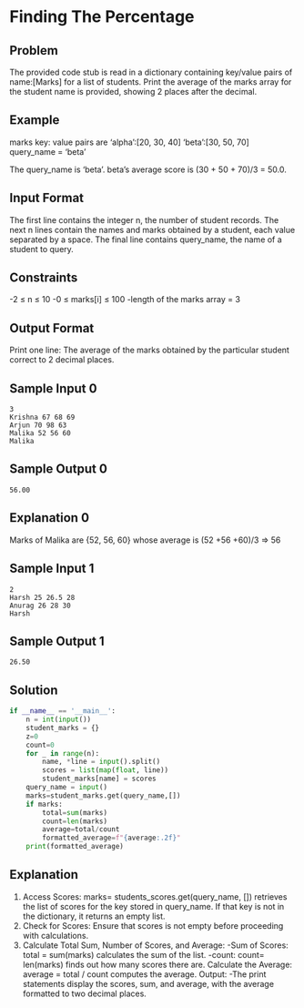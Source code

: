 # Finding The Percentage

## Problem
The provided code stub is read in a dictionary containing key/value pairs of name:[Marks] for a list of students. Print the average of the marks array for the student name is provided, showing 2 places after the decimal.

## Example
marks key: value pairs are
‘alpha’:[20, 30, 40]
‘beta’:[30, 50, 70]
query_name = ‘beta’

The query_name is ‘beta’. beta’s average score is (30 + 50 + 70)/3 = 50.0.

## Input Format
The first line contains the integer n, the number of student records. The next n lines contain the names and marks obtained by a student, each value separated by a space. The final line contains query_name, the name of a student to query.

## Constraints
-2 ≤ n ≤ 10
-0 ≤ marks[i] ≤ 100
-length of the marks array = 3

## Output Format
Print one line: The average of the marks obtained by the particular student correct to 2 decimal places.

## Sample Input 0
```
3
Krishna 67 68 69
Arjun 70 98 63
Malika 52 56 60
Malika
```

## Sample Output 0
```
56.00
```

## Explanation 0
Marks of Malika are {52, 56, 60} whose average is (52 +56 +60)/3 ⇒  56

## Sample Input 1
```
2
Harsh 25 26.5 28
Anurag 26 28 30
Harsh
```

## Sample Output 1
```
26.50
```

## Solution
``` python
if __name__ == '__main__':
    n = int(input())
    student_marks = {}
    z=0
    count=0
    for _ in range(n):
        name, *line = input().split()
        scores = list(map(float, line))
        student_marks[name] = scores
    query_name = input()
    marks=student_marks.get(query_name,[])
    if marks:
        total=sum(marks)
        count=len(marks)
        average=total/count
        formatted_average=f"{average:.2f}"
    print(formatted_average)
```

## Explanation 
1. Access Scores:
marks= students_scores.get(query_name, []) retrieves the list of scores for the key stored in query_name. If that key is not in the dictionary, it returns an empty list.
2. Check for Scores:
Ensure that scores is not empty before proceeding with calculations.
3. Calculate Total Sum, Number of Scores, and Average:
-Sum of Scores:
total = sum(marks) calculates the sum of the list.
-count:
count= len(marks) finds out how many scores there are.
Calculate the Average:
average = total / count computes the average.
Output:
-The print statements display the scores, sum, and average, with the average formatted to two decimal places.


